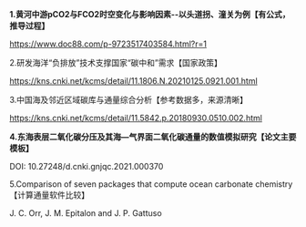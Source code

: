 **1.黄河中游pCO2与FCO2时空变化与影响因素--以头道拐、潼关为例【有公式，推导过程】**

https://www.doc88.com/p-9723517403584.html?r=1

2.研发海洋“负排放”技术支撑国家“碳中和”需求【国家政策】

https://kns.cnki.net/kcms/detail/11.1806.N.20210125.0921.001.html

3.中国海及邻近区域碳库与通量综合分析【参考数据多，来源清晰】

https://kns.cnki.net/kcms/detail/11.5842.p.20180930.0510.002.html

**4.东海表层二氧化碳分压及其海—气界面二氧化碳通量的数值模拟研究【论文主要模板】**

DOI: 10.27248/d.cnki.gnjqc.2021.000370

5.Comparison of seven packages that compute ocean carbonate chemistry【计算通量软件比较】

J. C. Orr, J. M. Epitalon and J. P. Gattuso

